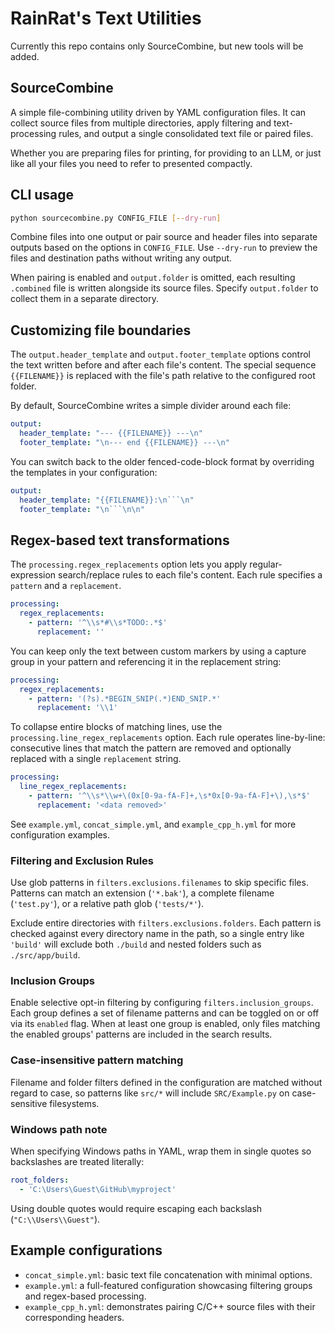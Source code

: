 # RainRat's Text Utilities

Currently this repo contains only SourceCombine, but new tools will be added.

## SourceCombine

A simple file-combining utility driven by YAML configuration files.
It can collect source files from multiple directories, apply filtering and text-processing
rules, and output a single consolidated text file or paired files.

Whether you are preparing files for printing, for providing to an LLM, or just
like all your files you need to refer to presented compactly.

## CLI usage

```bash
python sourcecombine.py CONFIG_FILE [--dry-run]
```

Combine files into one output or pair source and header files into separate
outputs based on the options in `CONFIG_FILE`. Use `--dry-run` to preview the
files and destination paths without writing any output.

When pairing is enabled and `output.folder` is omitted, each resulting
`.combined` file is written alongside its source files. Specify
`output.folder` to collect them in a separate directory.

## Customizing file boundaries

The `output.header_template` and `output.footer_template` options control the
text written before and after each file's content. The special sequence
`{{FILENAME}}` is replaced with the file's path relative to the configured root
folder.

By default, SourceCombine writes a simple divider around each file:

```yaml
output:
  header_template: "--- {{FILENAME}} ---\n"
  footer_template: "\n--- end {{FILENAME}} ---\n"
```

You can switch back to the older fenced-code-block format by overriding the
templates in your configuration:

```yaml
output:
  header_template: "{{FILENAME}}:\n```\n"
  footer_template: "\n```\n\n"
```

## Regex-based text transformations

The `processing.regex_replacements` option lets you apply regular-expression search/replace
rules to each file's content. Each rule specifies a `pattern` and a `replacement`.

```yaml
processing:
  regex_replacements:
    - pattern: '^\\s*#\\s*TODO:.*$'
      replacement: ''
```

You can keep only the text between custom markers by using a capture group in
your pattern and referencing it in the replacement string:

```yaml
processing:
  regex_replacements:
    - pattern: '(?s).*BEGIN_SNIP(.*)END_SNIP.*'
      replacement: '\\1'
```

To collapse entire blocks of matching lines, use the `processing.line_regex_replacements`
option. Each rule operates line-by-line: consecutive lines that match the
pattern are removed and optionally replaced with a single `replacement` string.

```yaml
processing:
  line_regex_replacements:
    - pattern: '^\\s*\\w+\(0x[0-9a-fA-F]+,\s*0x[0-9a-fA-F]+\),\s*$'
      replacement: '<data removed>'
```

See `example.yml`, `concat_simple.yml`, and `example_cpp_h.yml` for more configuration
examples.

### Filtering and Exclusion Rules

Use glob patterns in `filters.exclusions.filenames` to skip specific files.
Patterns can match an extension (`'*.bak'`), a complete filename (`'test.py'`),
or a relative path glob (`'tests/*'`).

Exclude entire directories with `filters.exclusions.folders`. Each pattern is
checked against every directory name in the path, so a single entry like
`'build'` will exclude both `./build` and nested folders such as
`./src/app/build`.

### Inclusion Groups

Enable selective opt-in filtering by configuring `filters.inclusion_groups`.
Each group defines a set of filename patterns and can be toggled on or off via
its `enabled` flag. When at least one group is enabled, only files matching the
enabled groups' patterns are included in the search results.

### Case-insensitive pattern matching

Filename and folder filters defined in the configuration are matched without
regard to case, so patterns like `src/*` will include `SRC/Example.py` on
case-sensitive filesystems.

### Windows path note

When specifying Windows paths in YAML, wrap them in single quotes so backslashes
are treated literally:

```yaml
root_folders:
  - 'C:\Users\Guest\GitHub\myproject'
```

Using double quotes would require escaping each backslash (`"C:\\Users\\Guest"`).

## Example configurations

- `concat_simple.yml`: basic text file concatenation with minimal options.
- `example.yml`: a full-featured configuration showcasing filtering groups and
  regex-based processing.
- `example_cpp_h.yml`: demonstrates pairing C/C++ source files with their
  corresponding headers.
